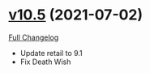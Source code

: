 # [v10.5](https://github.com/jordonwow/bigdebuffs/tree/v10.5) (2021-07-02)

[Full Changelog](https://github.com/jordonwow/bigdebuffs/compare/v10.4...v10.5)

- Update retail to 9.1
- Fix Death Wish
